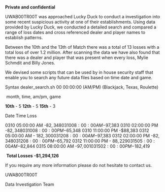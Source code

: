 **Private and confidential**

UWAB00TR00T was approached Lucky Duck to conduct a investigation into some recent suspicious activity at one of their establishments.  Using data provided by Lucky Duck, we conducted a detailed search and compared a range of loss dates and cross referenced dealer and player names to establish patterns. 

Between the 10th and the 13th of Match there was a total of 13 losses with a total loss of over 1.2 million.  After scanning the data we have also found that there was a dealer and player that was present when every loss, Mylie Schmdit and Billy Jones. 

We devised some scripts that can be used by in house security staff that enable you to search any future data files based on time date and game. 

Syntax 	dealer_search.sh 00  00:00:00 (AM/PM) (Blackjack, Texas, Roulette)

​		month, time,  am/pm,  game

**10th** - 5		**12th** - 5		**15th** - 3

Date	Time			Loss

0310 	05:00:00 AM 		-$82,348
0310 	08:00:00 AM 		-$97,383
0310 	02:00:00 PM 		-$82,348
0310 	08:00:00 PM 		-$65,348
0310 	11:00:00 PM 		-$88,383
0312 	05:00:00 AM -	$182,300
0312 	08:00:00 AM 		-$97,383
0312 	02:00:00 PM 		-$82,348
0312 	08:00:00 PM 		-$65,792
0312 	11:00:00 PM -	$88,229
0315 	05:00:00 AM 		-$82,844
0315 	08:00:00 AM 		-$97,001
0315 	02:00:00 PM 		-$182,419

​	**Total Losses**		      **-$1,294,126**



If you require any more information please do not hesitate to contact us.



UWAB00TR00T

Data Investigation Team